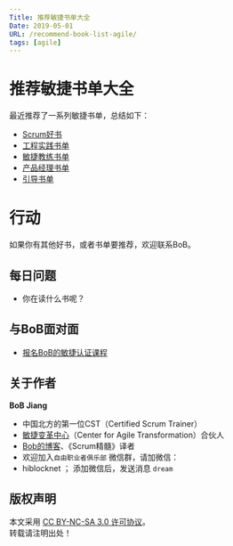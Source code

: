 ```yaml
---
Title: 推荐敏捷书单大全
Date: 2019-05-01
URL: /recommend-book-list-agile/
tags: [agile]
---
```


# 推荐敏捷书单大全
最近推荐了一系列敏捷书单，总结如下：

- [Scrum好书](https://bobjiang.com/top-scrum-book)
- [工程实践书单](https://bobjiang.com/top-technical-practice-books)
- [敏捷教练书单](https://bobjiang.com/top-agile-coach-books)
- [产品经理书单](https://bobjiang.com/top-product-management-books)
- [引导书单](https://bobjiang.com/top-facilitation-books)

# 行动
如果你有其他好书，或者书单要推荐，欢迎联系BoB。

## 每日问题
- 你在读什么书呢？

## 与BoB面对面
- [报名BoB的敏捷认证课程](https://appmopev1px9533.h5.xiaoeknow.com/homepage)

## 关于作者
**BoB Jiang**

- 中国北方的第一位CST（Certified Scrum Trainer）  
- [敏捷变革中心](https://www.c4at.cn/)（Center for Agile Transformation）合伙人  
- [Bob的博客](http://www.bobjiang.com)、《Scrum精髓》译者
- 欢迎加入`自由职业者俱乐部` 微信群，请加微信：
- hiblocknet  ； 添加微信后，发送消息 `dream`

## 版权声明

本文采用 [CC BY-NC-SA 3.0 许可协议](https://creativecommons.org/licenses/by-nc-sa/3.0/deed.zh)。  
转载请注明出处！
